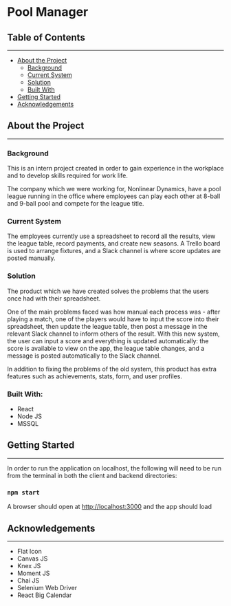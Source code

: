# Pool Manager

## **Table of Contents**

<hr />

<ul>
    <li><a href="#about-the-project">About the Project</a>
        <ul>
            <li><a href="#background">Background</a></li>
            <li><a href="#current-system">Current System</a></li>
            <li><a href="#solution">Solution</a></li>
            <li><a href="#built-with">Built With</a></li>
        </ul>
    </li>
    <li><a href="#getting-started">Getting Started</a></li>
    <li><a href="#acknowledgements">Acknowledgements</a></li>
</ul>

## **About the Project**

<hr />

### **Background**

This is an intern project created in order to gain experience in the workplace and to develop skills required for work life.

The company which we were working for, Nonlinear Dynamics, have a pool league running in the office where employees can play each other at 8-ball and 9-ball pool and compete for the league title.

### **Current System**

The employees currently use a spreadsheet to record all the results, view the league table, record payments, and create new seasons. A Trello board is used to arrange fixtures, and a Slack channel is where score updates are posted manually.

### **Solution**

The product which we have created solves the problems that the users once had with their spreadsheet.

One of the main problems faced was how manual each process was - after playing a match, one of the players would have to input the score into their spreadsheet, then update the league table, then post a message in the relevant Slack channel to inform others of the result. With this new system, the user can input a score and everything is updated automatically: the score is available to view on the app, the league table changes, and a message is posted automatically to the Slack channel.

In addition to fixing the problems of the old system, this product has extra features such as achievements, stats, form, and user profiles.

### **Built With:**

<ul>
    <li>React</li>
    <li>Node JS</li>
    <li>MSSQL</li>
</ul>

## **Getting Started**

<hr />

In order to run the application on localhost, the following will need to be run from the terminal in both the client and backend directories:

### `npm start`

A browser should open at [http://localhost:3000](http://localhost:3000) and the app should load

## **Acknowledgements**

<hr />

<ul>
    <li>Flat Icon</li>
    <li>Canvas JS</li>
    <li>Knex JS</li>
    <li>Moment JS</li>
    <li>Chai JS</li>
    <li>Selenium Web Driver</li>
    <li>React Big Calendar</li>
</ul>
